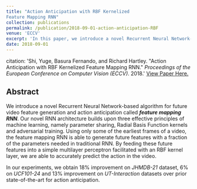 ```yaml
---
title: "Action Anticipation with RBF Kernelized
Feature Mapping RNN"
collection: publications
permalink: /publication/2018-09-01-action-anticipation-RBF
venue: 'ECCV'
excerpt: 'In this paper, we introduce a novel Recurrent Neural Network-based algorithm for future video feature generation and action anticipation called feature mapping RNN.'
date: 2018-09-01
---
```

citation: 'Shi, Yuge, Basura Fernando, and Richard Hartley. &quot;Action Anticipation with RBF Kernelized Feature Mapping RNN.&quot; <i>Proceedings of the European Conference on Computer Vision (ECCV)</i>. 2018.'
[View Paper Here.](http://yugeten.github.io/files/eccv18action.pdf)

## Abstract
We introduce a novel Recurrent Neural Network-based algorithm for
future video feature generation and action anticipation called _**feature mapping RNN**_.
Our novel RNN architecture builds upon three effective principles of machine learning, namely parameter sharing, Radial Basis Function kernels and adversarial training. Using only some of the earliest frames of a video, the feature mapping RNN is able to generate future features with a fraction of the parameters needed in traditional RNN. By feeding these future features into a simple multilayer
perceptron facilitated with an RBF kernel layer, we are able to accurately predict the action in the video.

In our experiments, we obtain 18% improvement on _JHMDB-21_ dataset, 6% on _UCF101-24_ and 13% improvement on _UT-Interaction_ datasets over prior state-of-the-art for action anticipation.

